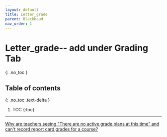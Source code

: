 ```yaml
---
layout: default
title: Letter_grade
parent: Blackbaud
nav_order: 1
---
```


# Letter_grade-- add under Grading Tab
{: .no_toc }

## Table of contents
{: .no_toc .text-delta }

1. TOC
{:toc}

---

[Why are teachers seeing "There are no active grade plans at this time" and can't record report card grades for a course?](https://kb.blackbaud.com/knowledgebase/Article/105065)

